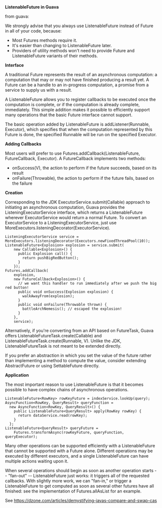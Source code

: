 **ListenableFuture in Guava**

from guava:

We strongly advise that you always use ListenableFuture instead of Future in all of your code, because:

  * Most Futures methods require it.
  * It's easier than changing to ListenableFuture later.
  * Providers of utility methods won't need to provide Future and ListenableFuture variants of their methods.

**Interface**

A traditional Future represents the result of an asynchronous computation: a computation that may or may not have finished producing a result yet. A Future can be a handle to an in-progress computation, a promise from a service to supply us with a result.

A ListenableFuture allows you to register callbacks to be executed once the computation is complete, or if the computation is already complete, immediately. This simple addition makes it possible to efficiently support many operations that the basic Future interface cannot support.

The basic operation added by ListenableFuture is addListener(Runnable, Executor), which specifies that when the computation represented by this Future is done, the specified Runnable will be run on the specified Executor.

**Adding Callbacks**

Most users will prefer to use Futures.addCallback(ListenableFuture<V>, FutureCallback<V>, Executor). A FutureCallback<V> implements two methods:

  * onSuccess(V), the action to perform if the future succeeds, based on its result
  * onFailure(Throwable), the action to perform if the future fails, based on the failure

**Creation**

Corresponding to the JDK ExecutorService.submit(Callable) approach to initiating an asynchronous computation, Guava provides the ListeningExecutorService interface, which returns a ListenableFuture wherever ExecutorService would return a normal Future. To convert an ExecutorService to a ListeningExecutorService, just use MoreExecutors.listeningDecorator(ExecutorService).

  ```
  ListeningExecutorService service = MoreExecutors.listeningDecorator(Executors.newFixedThreadPool(10));
  ListenableFuture<Explosion> explosion = service.submit(
      new Callable<Explosion>() {
        public Explosion call() {
          return pushBigRedButton();
        }
      });
  Futures.addCallback(
      explosion,
      new FutureCallback<Explosion>() {
        // we want this handler to run immediately after we push the big red button!
        public void onSuccess(Explosion explosion) {
          walkAwayFrom(explosion);
        }
        public void onFailure(Throwable thrown) {
          battleArchNemesis(); // escaped the explosion!
        }
      },
      service);
  ```

Alternatively, if you're converting from an API based on FutureTask, Guava offers ListenableFutureTask.create(Callable<V>) and ListenableFutureTask.create(Runnable, V). Unlike the JDK, ListenableFutureTask is not meant to be extended directly.

If you prefer an abstraction in which you set the value of the future rather than implementing a method to compute the value, consider extending AbstractFuture<V> or using SettableFuture directly.

**Application**

The most important reason to use ListenableFuture is that it becomes possible to have complex chains of asynchronous operations.

  ```
  ListenableFuture<RowKey> rowKeyFuture = indexService.lookUp(query);
  AsyncFunction<RowKey, QueryResult> queryFunction =
    new AsyncFunction<RowKey, QueryResult>() {
      public ListenableFuture<QueryResult> apply(RowKey rowKey) {
        return dataService.read(rowKey);
      }
    };
  ListenableFuture<QueryResult> queryFuture =
      Futures.transformAsync(rowKeyFuture, queryFunction, queryExecutor);
  ```

Many other operations can be supported efficiently with a ListenableFuture that cannot be supported with a Future alone. Different operations may be executed by different executors, and a single ListenableFuture can have multiple actions waiting upon it.

When several operations should begin as soon as another operation starts -- "fan-out" -- ListenableFuture just works: it triggers all of the requested callbacks. With slightly more work, we can "fan-in," or trigger a ListenableFuture to get computed as soon as several other futures have all finished: see the implementation of Futures.allAsList for an example.
  
See https://dzone.com/articles/demystifying-javas-compare-and-swap-cas